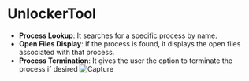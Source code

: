 # UnlockerTool


-   **Process Lookup**: It searches for a specific process by name.
-   **Open Files Display**: If the process is found, it displays the open files associated with that process.
-   **Process Termination**: It gives the user the option to terminate the process if desired
![Capture](https://github.com/user-attachments/assets/3be12e56-3caf-4a80-b8db-c1dc020c4d3d)
